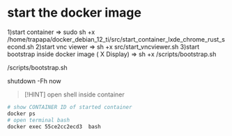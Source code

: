# start the docker image

1)start container =>  sudo sh +x  /home/trapapa/docker_debian_12_ti/src/start_container_lxde_chrome_rust_second.sh
2)start vnc viewer => sh +x src/start_vncviewer.sh
3)start bootstrap inside docker image ( X Display) => sh +x /scripts/bootstrap.sh

/scripts/bootstrap.sh

shutdown -Fh now

> [!HINT]
> open shell inside container

```bash
# show CONTAINER ID of started container
docker ps
# open terminal bash
docker exec 55ce2cc2ecd3  bash
```
